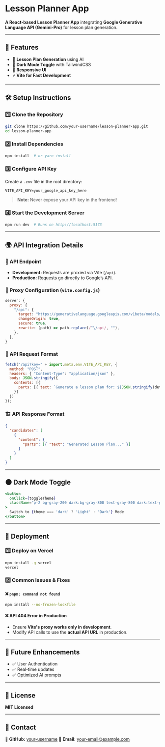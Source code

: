 # Lesson Planner App

**A React-based Lesson Planner App** integrating **Google Generative Language API (Gemini-Pro)** for lesson plan generation.

---

## 🚀 Features
- 🏫 **Lesson Plan Generation** using AI
- 🌙 **Dark Mode Toggle** with TailwindCSS
- 📱 **Responsive UI**
- ⚡ **Vite for Fast Development**

---

## 🛠️ Setup Instructions

### 1️⃣ Clone the Repository
```sh
git clone https://github.com/your-username/lesson-planner-app.git
cd lesson-planner-app
```

### 2️⃣ Install Dependencies
```sh
npm install  # or yarn install
```

### 3️⃣ Configure API Key
Create a `.env` file in the root directory:
```
VITE_API_KEY=your_google_api_key_here
```
> **Note:** Never expose your API key in the frontend!

### 4️⃣ Start the Development Server
```sh
npm run dev  # Runs on http://localhost:5173
```

---

## 🌍 API Integration Details

### 📡 API Endpoint
- **Development:** Requests are proxied via Vite (`/api`).
- **Production:** Requests go directly to Google’s API.

### 🔧 Proxy Configuration (`vite.config.js`)
```js
server: {
  proxy: {
    "/api": {
      target: "https://generativelanguage.googleapis.com/v1beta/models/gemini-pro:generateContent",
      changeOrigin: true,
      secure: true,
      rewrite: (path) => path.replace(/^\/api/, ""),
    },
  },
}
```

### 📝 API Request Format
```js
fetch("/api?key=" + import.meta.env.VITE_API_KEY, {
  method: "POST",
  headers: { "Content-Type": "application/json" },
  body: JSON.stringify({
    contents: [{
      parts: [{ text: `Generate a lesson plan for: ${JSON.stringify(details)}` }]
    }]
  })
});
```

### 🏗️ API Response Format
```json
{
  "candidates": [
    {
      "content": {
        "parts": [{ "text": "Generated Lesson Plan..." }]
      }
    }
  ]
}
```

---

## 🌑 Dark Mode Toggle

```jsx
<button
  onClick={toggleTheme}
  className="p-2 bg-gray-200 dark:bg-gray-800 text-gray-800 dark:text-gray-200 rounded-md transition-all hover:scale-105"
>
  Switch to {theme === 'dark' ? 'Light' : 'Dark'} Mode
</button>
```

---

## 🚀 Deployment

### **1️⃣ Deploy on Vercel**
```sh
npm install -g vercel
vercel
```

### **2️⃣ Common Issues & Fixes**
#### ❌ `pnpm: command not found`
```sh
npm install --no-frozen-lockfile
```

#### ❌ API 404 Error in Production
- Ensure **Vite's proxy works only in development**.
- Modify API calls to use the **actual API URL** in production.

---

## 📌 Future Enhancements
- ✅ User Authentication
- ✅ Real-time updates
- ✅ Optimized AI prompts

---

## 📝 License
**MIT Licensed**

---

## 📧 Contact
📌 **GitHub:** [your-username](https://github.com/your-username)
📌 **Email:** your-email@example.com


